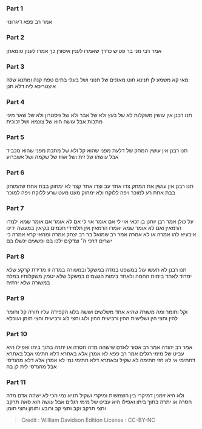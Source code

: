 
### Part 1
אמר רב פפא דיגרומי

### Part 2
אמר רבי מני בר פטיש כדרך שאמרו לענין איסורן כך אמרו לענין טומאתן

### Part 3
מאי קא משמע לן תנינא חוט מאזנים של חנוני ושל בעלי בתים טפח קנה ומתנא שלה איצטריכא ליה דלא תנן

### Part 4
תנו רבנן אין עושין משקלות לא של בעץ ולא של אבר ולא של גיסטרון ולא של שאר מיני מתכות אבל עושה הוא של צונמא ושל זכוכית

### Part 5
תנו רבנן אין עושין המחק של דלעת מפני שהוא קל ולא של מתכת מפני שהוא מכביד אבל עושהו של זית ושל אגוז של שקמה ושל אשברוע

### Part 6
תנו רבנן אין עושין את המחק צדו אחד עב וצדו אחד קצר לא ימחוק בבת אחת שהמוחק בבת אחת רע למוכר ויפה ללוקח ולא ימחוק מעט מעט שרע ללוקח ויפה למוכר

### Part 7
על כולן אמר רבן יוחנן בן זכאי אוי לי אם אומר אוי לי אם לא אומר אם אומר שמא ילמדו הרמאין ואם לא אומר שמא יאמרו הרמאין אין תלמידי חכמים בקיאין במעשה ידינו איבעיא להו אמרה או לא אמרה אמר רב שמואל בר רב יצחק אמרה ומהאי קרא אמרה כי ישרים דרכי ה׳ וצדקים ילכו בם ופשעים יכשלו בם

### Part 8
תנו רבנן לא תעשו עול במשפט במדה במשקל ובמשורה במדה זו מדידת קרקע שלא ימדוד לאחד בימות החמה ולאחד בימות הגשמים במשקל שלא יטמין משקלותיו במלח במשורה שלא ירתיח

### Part 9
וקל וחומר ומה משורה שהיא אחד משלשים וששה בלוג הקפידה עליו תורה קל וחומר להין וחצי הין ושלישית ההין ורביעית ההין ולוג וחצי לוג ורביעית וחצי תומן ועוכלא

### Part 10
אמר רב יהודה אמר רב אסור לאדם שישהה מדה חסרה או יתרה בתוך ביתו ואפילו היא עביט של מימי רגלים אמר רב פפא לא אמרן אלא באתרא דלא חתימי אבל באתרא דחתימי אי לא חזי חתימה לא שקיל ובאתרא דלא חתימי נמי לא אמרן אלא דלא מהנדסי אבל מהנדסי לית לן בה

### Part 11
ולא היא זימנין דמיקרי בין השמשות ומיקרי ושקיל תניא נמי הכי לא ישהה אדם מדה חסרה או יתרה בתוך ביתו ואפילו היא עביט של מימי רגלים אבל עושה הוא סאה תרקב וחצי תרקב וקב וחצי קב ורובע ותומן וחצי תומן

>Credit : William Davidson Edition
>License : CC-BY-NC